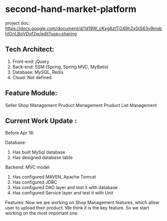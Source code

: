 # second-hand-market-platform
project doc: https://docs.google.com/document/d/1d19W_cKxg8ztTj249h2xGiS63v9msbhlOnLBqVDof2w/edit?usp=sharing

## Tech Architect:

1. Front-end: jQuery
2. Back-end: SSM (Spring, Spring MVC, MyBatis)
3. Database: MySQL, Redis
4. Cloud: Not defined
 
## Feature Module:
Seller Shop Management
Pruduct Management
Pruduct List Management

## Current Work Update :

Before Apr 16:

Database: 
1. Has built MySql database
3. Has designed database table

Backend:
MVC model
1. Has configured MAVEN, Apache Tomcat
2. Has configured JDBC
3. Has configured DAO layer and test it with database
4. Has configured Service layer and test it with Unit

Features:
Now we are working on Shop Management features, which allow user to upload their product. We think it is the key feature. So we start working on the most important one.


